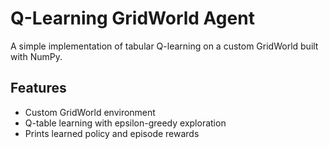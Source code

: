 # Q-Learning GridWorld Agent

A simple implementation of tabular Q-learning on a custom GridWorld built with NumPy.

## Features
- Custom GridWorld environment
- Q-table learning with epsilon-greedy exploration
- Prints learned policy and episode rewards
